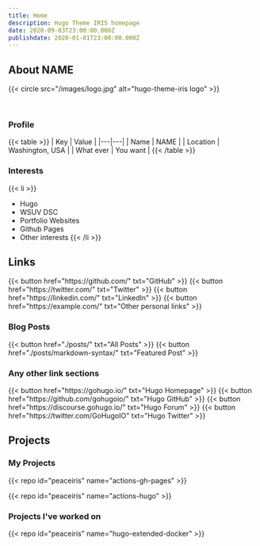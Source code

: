 ```yaml
---
title: Home
description: Hugo Theme IRIS homepage
date: 2020-09-03T23:00:00.000Z
publishdate: 2020-01-01T23:00:00.000Z
---
```




## About NAME

{{< circle src="/images/logo.jpg" alt="hugo-theme-iris logo" >}}

<br>

### Profile

{{< table >}}
| Key | Value |
|---|---|
| Name | NAME |
| Location | Washington, USA |
| What ever | You want |
{{< /table >}}

### Interests

{{< li >}}
- Hugo
- WSUV DSC
- Portfolio Websites
- Github Pages
- Other interests
{{< /li >}}


## Links
<div class="buttons">
  {{< button href="https://github.com/" txt="GitHub" >}}
  {{< button href="https://twitter.com/" txt="Twitter" >}}
  {{< button href="https://linkedin.com/" txt="LinkedIn" >}}
  {{< button href="https://example.com/" txt="Other personal links" >}}
</div>

### Blog Posts

<div class="buttons">
  {{< button href="./posts/" txt="All Posts" >}}
  {{< button href="./posts/markdown-syntax/" txt="Featured Post" >}}
</div>

### Any other link sections

<div class="buttons">
  {{< button href="https://gohugo.io/" txt="Hugo Homepage" >}}
  {{< button href="https://github.com/gohugoio/" txt="Hugo GitHub" >}}
  {{< button href="https://discourse.gohugo.io/" txt="Hugo Forum" >}}
  {{< button href="https://twitter.com/GoHugoIO" txt="Hugo Twitter" >}}
</div>



## Projects

### My Projects

{{< repo id="peaceiris" name="actions-gh-pages" >}}

{{< repo id="peaceiris" name="actions-hugo" >}}

### Projects I've worked on

{{< repo id="peaceiris" name="hugo-extended-docker" >}}

<!-- Internal References -->
<!-- External References -->
